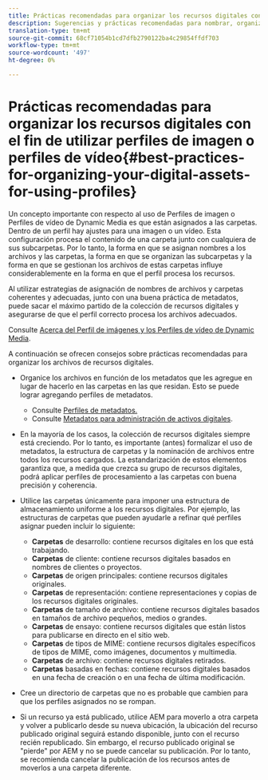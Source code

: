 ```yaml
---
title: Prácticas recomendadas para organizar los recursos digitales con el fin de utilizar Perfiles de imagen o Perfiles de vídeo de Dynamic Media
description: Sugerencias y prácticas recomendadas para nombrar, organizar y administrar archivos de recursos de imagen y vídeo de Dynamic Media.
translation-type: tm+mt
source-git-commit: 68cf71054b1cd7dfb2790122ba4c29854ffdf703
workflow-type: tm+mt
source-wordcount: '497'
ht-degree: 0%

---
```



# Prácticas recomendadas para organizar los recursos digitales con el fin de utilizar perfiles de imagen o perfiles de vídeo{#best-practices-for-organizing-your-digital-assets-for-using-profiles}

Un concepto importante con respecto al uso de Perfiles de imagen o Perfiles de vídeo de Dynamic Media es que están asignados a las carpetas. Dentro de un perfil hay ajustes para una imagen o un vídeo. Esta configuración procesa el contenido de una carpeta junto con cualquiera de sus subcarpetas. Por lo tanto, la forma en que se asignan nombres a los archivos y las carpetas, la forma en que se organizan las subcarpetas y la forma en que se gestionan los archivos de estas carpetas influye considerablemente en la forma en que el perfil procesa los recursos.

Al utilizar estrategias de asignación de nombres de archivos y carpetas coherentes y adecuadas, junto con una buena práctica de metadatos, puede sacar el máximo partido de la colección de recursos digitales y asegurarse de que el perfil correcto procesa los archivos adecuados.

Consulte [Acerca del Perfil de imágenes y los Perfiles de vídeo de Dynamic Media](about-image-video-profiles.md).

A continuación se ofrecen consejos sobre prácticas recomendadas para organizar los archivos de recursos digitales.

* Organice los archivos en función de los metadatos que les agregue en lugar de hacerlo en las carpetas en las que residan. Esto se puede lograr agregando perfiles de metadatos.

   * Consulte [Perfiles de metadatos.](/help/assets/metadata-profiles.md)
   * Consulte [Metadatos para administración de activos digitales](/help/assets/manage-metadata.md).

* En la mayoría de los casos, la colección de recursos digitales siempre está creciendo. Por lo tanto, es importante (antes) formalizar el uso de metadatos, la estructura de carpetas y la nominación de archivos entre todos los recursos cargados. La estandarización de estos elementos garantiza que, a medida que crezca su grupo de recursos digitales, podrá aplicar perfiles de procesamiento a las carpetas con buena precisión y coherencia.
* Utilice las carpetas únicamente para imponer una estructura de almacenamiento uniforme a los recursos digitales. Por ejemplo, las estructuras de carpetas que pueden ayudarle a refinar qué perfiles asignar pueden incluir lo siguiente:

   * **Carpetas**  de desarrollo: contiene recursos digitales en los que está trabajando.
   * **Carpetas**  de cliente: contiene recursos digitales basados en nombres de clientes o proyectos.
   * **Carpetas**  de origen principales: contiene recursos digitales originales.
   * **Carpetas**  de representación: contiene representaciones y copias de los recursos digitales originales.
   * **Carpetas**  de tamaño de archivo: contiene recursos digitales basados en tamaños de archivo pequeños, medios o grandes.
   * **Carpetas**  de ensayo: contiene recursos digitales que están listos para publicarse en directo en el sitio web.
   * **Carpetas**  de tipos de MIME: contiene recursos digitales específicos de tipos de MIME, como imágenes, documentos y multimedia.
   * **Carpetas**  de archivo: contiene recursos digitales retirados.
   * **Carpetas**  basadas en fechas: contiene recursos digitales basados en una fecha de creación o en una fecha de última modificación.

* Cree un directorio de carpetas que no es probable que cambien para que los perfiles asignados no se rompan.
* Si un recurso ya está publicado, utilice AEM para moverlo a otra carpeta y volver a publicarlo desde su nueva ubicación, la ubicación del recurso publicado original seguirá estando disponible, junto con el recurso recién republicado. Sin embargo, el recurso publicado original se &quot;pierde&quot; por AEM y no se puede cancelar su publicación. Por lo tanto, se recomienda cancelar la publicación de los recursos antes de moverlos a una carpeta diferente.

